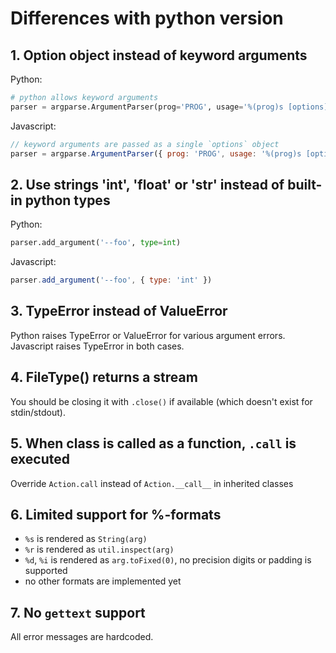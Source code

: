 Differences with python version
===============================

## 1. Option object instead of keyword arguments

Python:

```py
# python allows keyword arguments
parser = argparse.ArgumentParser(prog='PROG', usage='%(prog)s [options]')
```

Javascript:

```js
// keyword arguments are passed as a single `options` object
parser = argparse.ArgumentParser({ prog: 'PROG', usage: '%(prog)s [options]' })
```

## 2. Use strings 'int', 'float' or 'str' instead of built-in python types

Python:

```py
parser.add_argument('--foo', type=int)
```

Javascript:

```js
parser.add_argument('--foo', { type: 'int' })
```

## 3. TypeError instead of ValueError

Python raises TypeError or ValueError for various argument errors. Javascript raises TypeError in both cases.

## 4. FileType() returns a stream

You should be closing it with `.close()` if available (which doesn't exist for stdin/stdout).

## 5. When class is called as a function, `.call` is executed

Override `Action.call` instead of `Action.__call__` in inherited classes

## 6. Limited support for %-formats

 - `%s` is rendered as `String(arg)`
 - `%r` is rendered as `util.inspect(arg)`
 - `%d`, `%i` is rendered as `arg.toFixed(0)`, no precision digits or padding is supported
 - no other formats are implemented yet

## 7. No `gettext` support

All error messages are hardcoded.
